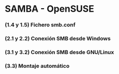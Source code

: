 # SAMBA - OpenSUSE

### (1.4 y 1.5) Fichero smb.conf 	

### (2.1 y 2.2) Conexión SMB desde Windows

### (3.1 y 3.2) Conexión SMB desde GNU/Linux 	

### (3.3) Montaje automático
